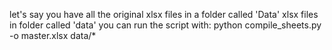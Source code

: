 let's say you have all the original xlsx files in a folder called 'Data'
xlsx files in folder called 'data'
you can run the script with:
python compile_sheets.py -o master.xlsx data/*
